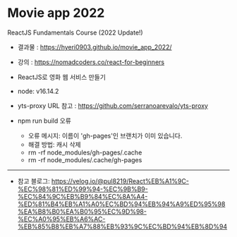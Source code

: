 # Movie app 2022

ReactJS Fundamentals Course (2022 Update!)
- 결과물 : https://hyeri0903.github.io/movie_app_2022/

- 강의 : https://nomadcoders.co/react-for-beginners
- ReactJS로 영화 웹 서비스 만들기
- node: v16.14.2
- yts-proxy URL 참고 : https://github.com/serranoarevalo/yts-proxy
- npm run build 오류
  - 오류 메시지: 이름이 'gh-pages'인 브랜치가 이미 있습니다.
  - 해결 방법: 캐시 삭제
  - rm -rf node_modules/gh-pages/.cache
  - rm -rf node_modules/.cache/gh-pages

---


- 참고 블로그: https://velog.io/@pul8219/React%EB%A1%9C-%EC%98%81%ED%99%94-%EC%9B%B9-%EC%84%9C%EB%B9%84%EC%8A%A4-%ED%81%B4%EB%A1%A0%EC%BD%94%EB%94%A9%ED%95%98%EA%B8%B0%EA%B0%95%EC%9D%98-%EC%A0%95%EB%A6%AC-%EB%85%B8%EB%A7%88%EB%93%9C%EC%BD%94%EB%8D%94
